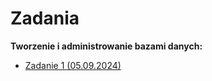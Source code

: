 # Zadania

**Tworzenie i administrowanie bazami danych:**
- [Zadanie 1  (05.09.2024)](https://github.com/Olek-Shch/Zadania/tree/main/Zadania/Tworzenie%20i%20administrowanie%20Bazami%20Danych/Zadanie%201%20(05.09.2024))